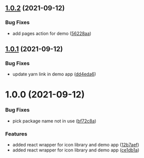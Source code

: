 ## [1.0.2](https://github.com/Tyson-Skiba/weather-icons-react/compare/v1.0.1...v1.0.2) (2021-09-12)


### Bug Fixes

* add pages action for demo ([56228aa](https://github.com/Tyson-Skiba/weather-icons-react/commit/56228aad4052a630b77bc4450e600cb0587c4958))

## [1.0.1](https://github.com/Tyson-Skiba/weather-icons-react/compare/v1.0.0...v1.0.1) (2021-09-12)


### Bug Fixes

* update yarn link in demo app ([dd4eda6](https://github.com/Tyson-Skiba/weather-icons-react/commit/dd4eda66451b66b6b887a8df2f740299f123aad3))

# 1.0.0 (2021-09-12)


### Bug Fixes

* pick package name not in use ([bf72c8a](https://github.com/Tyson-Skiba/weather-icons-react/commit/bf72c8aa8f90390ad918168ec9f76a8e57147395))


### Features

* added react wrapper for icon library and demo app ([12b7aef](https://github.com/Tyson-Skiba/weather-icons-react/commit/12b7aefd40bcf63161588960cc69f3ee1e4010f6))
* added react wrapper for icon library and demo app ([ce1db1a](https://github.com/Tyson-Skiba/weather-icons-react/commit/ce1db1a7b05cf37adaf2bad5cdc76dffccd87675))

